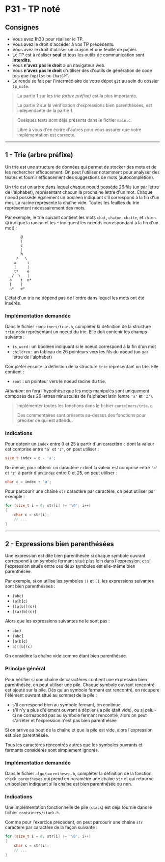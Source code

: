 # P31 - TP noté

## Consignes

- Vous avez 1h30 pour réaliser le TP.
- Vous avez le droit d'accéder à vos TP précédents.
- Vous avez le droit d'utiliser un crayon et une feuille de papier.
- Le TP est à réaliser **seul** et tous les outils de communication sont **interdits**.
- Vous **n'avez pas le droit** à un navigateur web.
- Vous **n'avez pas le droit** d'utiliser des d'outils de génération de code tels que `Copilot` ou `ChatGPT`.
- Le rendu se fait par l'intermédiaire de votre dépot `git` au sein du dossier `tp_note`.

> La partie 1 sur les _trie (arbre préfixe)_ est la plus importante.
>
> La partie 2 sur la vérification d'expressions bien parenthésées, est indépendante de la partie 1.

> Quelques tests sont déjà présents dans le fichier `main.c`.
>
> Libre à vous d'en écrire d'autres pour vous assurer que votre implémentation est correcte.

---

## 1 - Trie (arbre préfixe)

Un trie est une structure de données qui permet de stocker des mots et de les rechercher efficacement.
On peut l'utiliser notamment pour analyser des textes et fournir efficacement des suggestions de mots (autocomplétion).

Un trie est un arbre dans lequel chaque noeud possède 26 fils (un par lettre de l'alphabet), représentant chacun la prochaine lettre d'un mot.
Chaque noeud possède également un booléen indiquant s'il correspond à la fin d'un mot.
La racine représente la chaîne vide.
Toutes les feuilles du trie représentent nécessairement des mots.

Par exemple, le trie suivant contient les mots `chat`, `chaton`, `chatte`, et `chien` (`@` indique la racine et les `*` indiquent les noeuds correspondant à la fin d'un mot) :
```text
       @
       |
       c
       |
       h
     /   \
    a     i
    |     |
    t*    e
   /  \   |
  o    t  n*
  |    |
  n*   e*
```

L'état d'un trie ne dépend pas de l'ordre dans lequel les mots ont été insérés.

### Implémentation demandée

Dans le fichier `containers/trie.h`, compléter la définition de la structure `trie_node` représentant un noeud du trie.
Elle doit contenir les champs suivants :

- `is_word` : un booléen indiquant si le noeud correspond à la fin d'un mot
- `children` : un tableau de 26 pointeurs vers les fils du noeud (un par lettre de l'alphabet)

Compléter ensuite la définition de la structure `trie` représentant un trie.
Elle contient :

- `root` : un pointeur vers le noeud racine du trie.

_Attention_: on fera l'hypothèse que les mots manipulés sont uniquement composés des 26 lettres minuscules de l'alphabet latin (entre `'a'` et `'z'`).

> Implémenter toutes les fonctions dans le fichier `containers/trie.c`.
> 
> Des commentaires sont présents au-dessus des fonctions pour préciser ce qui est attendu.

### Indications

Pour obtenir un `index` entre 0 et 25 à partir d'un caractère `c` dont la valeur est comprise entre `'a'` et `'z'`, on peut utiliser :
```c
size_t index = c - 'a';
```

De même, pour obtenir un caractère `c` dont la valeur est comprise entre `'a'` et `'z'` à partir d'un `index` entre 0 et 25, on peut utiliser :
```c
char c = index + 'a';
```

Pour parcourir une chaîne `str` caractère par caractère, on peut utiliser par exemple :
```c
for (size_t i = 0; str[i] != '\0'; i++)
{
    char c = str[i];
    // ...
}
```

---

## 2 - Expressions bien parenthésées

Une expression est dite bien parenthésée si chaque symbole ouvrant correspond à un symbole fermant situé plus loin dans l'expression, et si l'expression située entre ces deux symboles est elle-même bien parenthésée.

Par exemple, si on utilise les symboles `()` et `[]`, les expressions suivantes sont bien parenthésées :

- `(abc)`
- `(a[b]c)`
- `([a(b)](c))`
- `[(a)(b)(c)]`

Alors que les expressions suivantes ne le sont pas :

- `abc)`
- `(abc]`
- `[a(b]c)`
- `a)([b](c)`

On considère la chaîne vide comme étant bien parenthésée.

### Principe général

Pour vérifier si une chaîne de caractères contient une expression bien parenthésée, on peut utiliser une pile.
Chaque symbole ouvrant rencontré est ajouté sur la pile.
Dès qu'un symbole fermant est rencontré, on récupère l'élément ouvrant situé au sommet de la pile :

- s'il correspond bien au symbole fermant, on continue
- s'il n'y a plus d'élément ouvrant à dépiler (la pile était vide), ou si celui-ci ne correspond pas au symbole fermant rencontré, alors on peut s'arrêter et l'expression n'est pas bien parenthésée

Si on arrive au bout de la chaîne et que la pile est vide, alors l'expression est bien parenthésée.

Tous les caractères rencontrés autres que les symboles ouvrants et fermants considérés sont simplement ignorés.

### Implémentation demandée

Dans le fichier `algo/parentheses.h`, compléter la définition de la fonction `check_parentheses` qui prend en paramètre une chaîne `str` et qui retourne un booléen indiquant si la chaîne est bien parenthésée ou non.

### Indications

Une implémentation fonctionnelle de pile (`stack`) est déjà fournie dans le fichier `containers/stack.h`.

Comme pour l'exercice précédent, on peut parcourir une chaîne `str` caractère par caractère de la façon suivante :
```c
for (size_t i = 0; str[i] != '\0'; i++)
{
    char c = str[i];
    // ...
}
```
